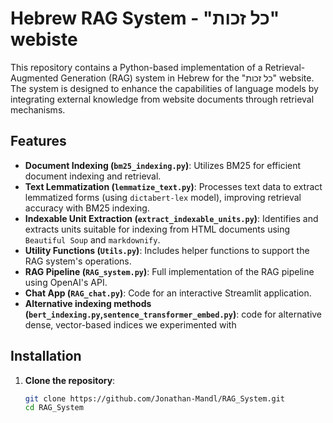 # Hebrew RAG System - "כל זכות" webiste

This repository contains a Python-based implementation of a Retrieval-Augmented Generation (RAG) system in Hebrew for the "כל זכות" website. The system is designed to enhance the capabilities of language models by integrating external knowledge from website documents through retrieval mechanisms.

## Features

- **Document Indexing (`bm25_indexing.py`)**: Utilizes BM25 for efficient document indexing and retrieval.
- **Text Lemmatization (`lemmatize_text.py`)**: Processes text data to extract lemmatized forms (using `dictabert-lex` model), improving retrieval accuracy with BM25 indexing.
- **Indexable Unit Extraction (`extract_indexable_units.py`)**: Identifies and extracts units suitable for indexing from HTML documents using `Beautiful Soup` and `markdownify`.
- **Utility Functions (`Utils.py`)**: Includes helper functions to support the RAG system's operations.
- **RAG Pipeline (`RAG_system.py`)**: Full implementation of the RAG pipeline using OpenAI's API.
- **Chat App (`RAG_chat.py`)**: Code for an interactive Streamlit application.
- **Alternative indexing methods (`bert_indexing.py`,`sentence_transformer_embed.py`)**: code for alternative dense, vector-based indices we experimented with

## Installation

1. **Clone the repository**:

   ```bash
   git clone https://github.com/Jonathan-Mandl/RAG_System.git
   cd RAG_System
